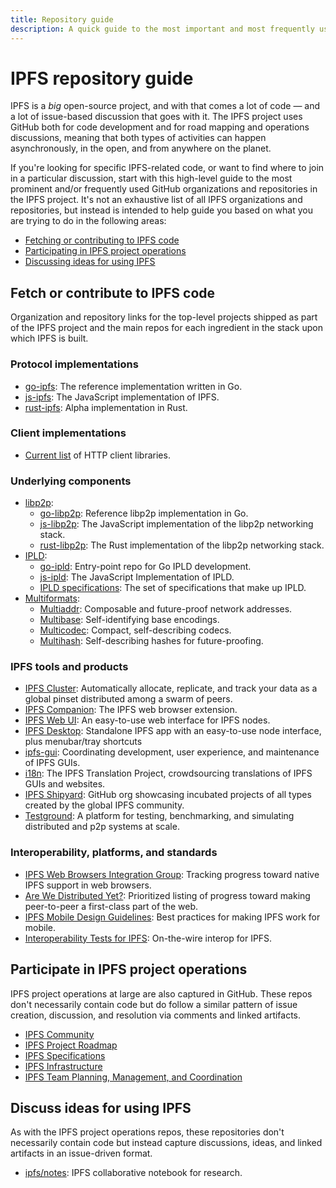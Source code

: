 ```yaml
---
title: Repository guide
description: A quick guide to the most important and most frequently used IPFS repositories.
---
```


# IPFS repository guide

IPFS is a _big_ open-source project, and with that comes a lot of code — and a lot of issue-based discussion that goes with it. The IPFS project uses GitHub both for code development and for road mapping and operations discussions, meaning that both types of activities can happen asynchronously, in the open, and from anywhere on the planet.

If you're looking for specific IPFS-related code, or want to find where to join in a particular discussion, start with this high-level guide to the most prominent and/or frequently used GitHub organizations and repositories in the IPFS project. It's not an exhaustive list of all IPFS organizations and repositories, but instead is intended to help guide you based on what you are trying to do in the following areas:

- [Fetching or contributing to IPFS code](#fetch-or-contribute-to-ipfs-code)
- [Participating in IPFS project operations](#participate-in-ipfs-project-operations)
- [Discussing ideas for using IPFS](#discuss-ideas-for-using-ipfs)

## Fetch or contribute to IPFS code

Organization and repository links for the top-level projects shipped as part of the IPFS project and the main repos for each ingredient in the stack upon which IPFS is built.

### Protocol implementations

- [go-ipfs](https://github.com/ipfs/go-ipfs): The reference implementation written in Go.
- [js-ipfs](https://github.com/ipfs/js-ipfs): The JavaScript implementation of IPFS.
- [rust-ipfs](https://github.com/rs-ipfs/rust-ipfs): Alpha implementation in Rust.

### Client implementations

- [Current list](https://github.com/ipfs/ipfs#http-client-libraries) of HTTP client libraries.

### Underlying components

- [libp2p](https://github.com/libp2p):
    - [go-libp2p](https://github.com/libp2p/go-libp2p): Reference libp2p implementation in Go.
    - [js-libp2p](https://github.com/libp2p/js-libp2p): The JavaScript implementation of the libp2p networking stack.
    - [rust-libp2p](https://github.com/libp2p/rust-libp2p): The Rust implementation of the libp2p networking stack.
- [IPLD](https://github.com/ipld):
    - [go-ipld](https://github.com/ipld/go-ipld): Entry-point repo for Go IPLD development.
    - [js-ipld](https://github.com/ipld/js-ipld): The JavaScript Implementation of IPLD.
    - [IPLD specifications](https://github.com/ipld/specs): The set of specifications that make up IPLD.
- [Multiformats](https://github.com/multiformats):
    - [Multiaddr](https://github.com/multiformats/multiaddr): Composable and future-proof network addresses.
    - [Multibase](https://github.com/multiformats/multibase): Self-identifying base encodings.
    - [Multicodec](https://github.com/multiformats/multicodec): Compact, self-describing codecs.
    - [Multihash](https://github.com/multiformats/multihash): Self-describing hashes for future-proofing.

### IPFS tools and products

- [IPFS Cluster](https://github.com/ipfs/ipfs-cluster): Automatically allocate, replicate, and track your data as a global pinset distributed among a swarm of peers.
- [IPFS Companion](https://github.com/ipfs/ipfs-companion): The IPFS web browser extension.
- [IPFS Web UI](https://github.com/ipfs/ipfs-webui): An easy-to-use web interface for IPFS nodes.
- [IPFS Desktop](https://github.com/ipfs/ipfs-desktop): Standalone IPFS app with an easy-to-use node interface, plus menubar/tray shortcuts
- [ipfs-gui](https://github.com/ipfs/ipfs-gui): Coordinating development, user experience, and maintenance of IPFS GUIs.
- [i18n](https://github.com/ipfs-shipyard/i18n): The IPFS Translation Project, crowdsourcing translations of IPFS GUIs and websites.
- [IPFS Shipyard](https://github.com/ipfs-shipyard): GitHub org showcasing incubated projects of all types created by the global IPFS community.
- [Testground](https://github.com/testground/testground): A platform for testing, benchmarking, and simulating distributed and p2p systems at scale.

### Interoperability, platforms, and standards
- [IPFS Web Browsers Integration Group](https://github.com/ipfs/in-web-browsers): Tracking progress toward native IPFS support in web browsers.
- [Are We Distributed Yet?](https://github.com/arewedistributedyet/arewedistributedyet): Prioritized listing of progress toward making peer-to-peer a first-class part of the web.
- [IPFS Mobile Design Guidelines](https://github.com/ipfs/mobile-design-guidelines): Best practices for making IPFS work for mobile.
- [Interoperability Tests for IPFS](https://github.com/ipfs/interop): On-the-wire interop for IPFS.

## Participate in IPFS project operations

IPFS project operations at large are also captured in GitHub. These repos don't necessarily contain code but do follow a similar pattern of issue creation, discussion, and resolution via comments and linked artifacts.

- [IPFS Community](https://github.com/ipfs/community)
- [IPFS Project Roadmap](https://github.com/ipfs/roadmap)
- [IPFS Specifications](https://github.com/ipfs/specs)
- [IPFS Infrastructure](https://github.com/ipfs/infra)
- [IPFS Team Planning, Management, and Coordination](https://github.com/ipfs/team-mgmt)

## Discuss ideas for using IPFS

As with the IPFS project operations repos, these repositories don't necessarily contain code but instead capture discussions, ideas, and linked artifacts in an issue-driven format.

* [ipfs/notes](https://github.com/ipfs/notes): IPFS collaborative notebook for research.
